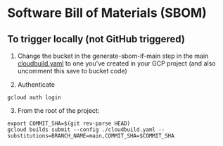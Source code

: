 # Software Bill of Materials (SBOM)

## To trigger locally (not GitHub triggered)

1. Change the bucket in the generate-sbom-if-main step in the main [cloudbuild.yaml](../../cloudbuild.yaml) to one you've created in your GCP project (and also uncomment this save to bucket code)

2. Authenticate

```
gcloud auth login
```

3. From the root of the project:

```
export COMMIT_SHA=$(git rev-parse HEAD)
gcloud builds submit --config ./cloudbuild.yaml --substitutions=BRANCH_NAME=main,COMMIT_SHA=$COMMIT_SHA
```
